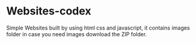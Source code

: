 # Websites-codex
Simple Websites built by using html css and javascript, it contains images folder in case you need images download the ZIP folder.
